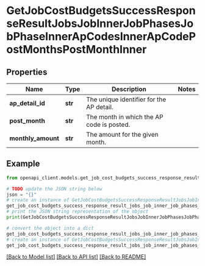 # GetJobCostBudgetsSuccessResponseResultJobsJobInnerJobPhasesJobPhaseInnerApCodesInnerApCodePostMonthsPostMonthInner


## Properties

Name | Type | Description | Notes
------------ | ------------- | ------------- | -------------
**ap_detail_id** | **str** | The unique identifier for the AP detail. | 
**post_month** | **str** | The month in which the AP code is posted. | 
**monthly_amount** | **str** | The amount for the given month. | 

## Example

```python
from openapi_client.models.get_job_cost_budgets_success_response_result_jobs_job_inner_job_phases_job_phase_inner_ap_codes_inner_ap_code_post_months_post_month_inner import GetJobCostBudgetsSuccessResponseResultJobsJobInnerJobPhasesJobPhaseInnerApCodesInnerApCodePostMonthsPostMonthInner

# TODO update the JSON string below
json = "{}"
# create an instance of GetJobCostBudgetsSuccessResponseResultJobsJobInnerJobPhasesJobPhaseInnerApCodesInnerApCodePostMonthsPostMonthInner from a JSON string
get_job_cost_budgets_success_response_result_jobs_job_inner_job_phases_job_phase_inner_ap_codes_inner_ap_code_post_months_post_month_inner_instance = GetJobCostBudgetsSuccessResponseResultJobsJobInnerJobPhasesJobPhaseInnerApCodesInnerApCodePostMonthsPostMonthInner.from_json(json)
# print the JSON string representation of the object
print(GetJobCostBudgetsSuccessResponseResultJobsJobInnerJobPhasesJobPhaseInnerApCodesInnerApCodePostMonthsPostMonthInner.to_json())

# convert the object into a dict
get_job_cost_budgets_success_response_result_jobs_job_inner_job_phases_job_phase_inner_ap_codes_inner_ap_code_post_months_post_month_inner_dict = get_job_cost_budgets_success_response_result_jobs_job_inner_job_phases_job_phase_inner_ap_codes_inner_ap_code_post_months_post_month_inner_instance.to_dict()
# create an instance of GetJobCostBudgetsSuccessResponseResultJobsJobInnerJobPhasesJobPhaseInnerApCodesInnerApCodePostMonthsPostMonthInner from a dict
get_job_cost_budgets_success_response_result_jobs_job_inner_job_phases_job_phase_inner_ap_codes_inner_ap_code_post_months_post_month_inner_from_dict = GetJobCostBudgetsSuccessResponseResultJobsJobInnerJobPhasesJobPhaseInnerApCodesInnerApCodePostMonthsPostMonthInner.from_dict(get_job_cost_budgets_success_response_result_jobs_job_inner_job_phases_job_phase_inner_ap_codes_inner_ap_code_post_months_post_month_inner_dict)
```
[[Back to Model list]](../README.md#documentation-for-models) [[Back to API list]](../README.md#documentation-for-api-endpoints) [[Back to README]](../README.md)


